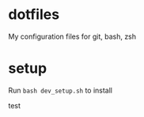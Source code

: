 # dotfiles

My configuration files for git, bash, zsh

# setup

Run `bash dev_setup.sh` to install

test
